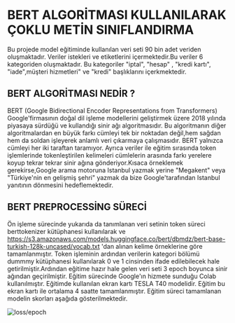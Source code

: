  # BERT ALGORİTMASI KULLANILARAK ÇOKLU METİN SINIFLANDIRMA
  Bu projede model eğitiminde kullanılan veri seti 90 bin adet veriden oluşmaktadır. Veriler istekleri ve etiketlerini içermektedir.Bu veriler 6 kategoriden oluşmaktadır. Bu kategoriler "iptal", "hesap" , "kredi kartı", "iade",müşteri hizmetleri" ve "kredi" başlıklarını içerkmektedir.

## BERT ALGORİTMASI NEDİR ?
  BERT (Google Bidirectional Encoder Representations from Transformers) Google'firmasının doğal dil işleme modellerini geliştirmek üzere 2018 yılında piyasaya sürdüğü ve kullandığı sinir ağı algoritmasıdır. Bu algoritmanın diğer algoritmalardan en büyük farkı cümleyi tek bir noktadan değil,hem sağdan hem da soldan işleyerek anlamlı veri çıkarmaya çalışmasıdır. BERT yalnızca cümleyi her iki taraftan taramıyor. Ayrıca veriler ile eğitim sırasında token işlemlerinde tokenleştirilen kelimeleri cümlelerin arasında farkı yerelere koyup tekrar tekrar sinir ağına gönderiyor.Kısaca örneklemek gerekirse,Google arama motoruna Istanbul yazmak yerine "Megakent" veya "Türkiye'nin en gelişmiş şehri" yazmak da bize Google'tarafından Istanbul yanıtının dönmesini hedeflemektedir.

## BERT PREPROCESSİNG SÜRECİ
Ön işleme sürecinde yukarıda da tanımlanan veri setinin token süreci berttokenizer kütüphanesi kullanılarak ve https://s3.amazonaws.com/models.huggingface.co/bert/dbmdz/bert-base-turkish-128k-uncased/vocab.txt 'dan alınan kelime örneklerine göre tamamlanmıştır. Token işleminin ardından verilerin kategori bölümü dummmy kütüphanesi kullanılarak 0 ve 1 cinsinden ifade edilebilecek hale getirilmiştir.Ardından eğitime hazır hale gelen veri seti 3 epoch boyunca sinir ağından geçirilmiştir. Eğitim sürecinde Google'ın hizmete sunduğu Colab kullanılmıştır. Eğitimde kullanılan ekran kartı TESLA T40 modelidir. Eğitim bu ekran kartı ile ortalama 4 saatte tamamlanmıştır. Eğitim süreci tamamlanan modelin skorları aşağıda gösterilmektedir.

![loss/epoch](https://github.com/aliciplak95/summarify_case/blob/master/Test/lossepoch.png)

